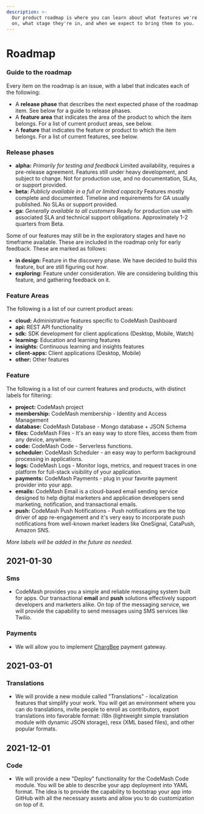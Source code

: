 ```yaml
---
description: >-
  Our product roadmap is where you can learn about what features we're working
  on, what stage they're in, and when we expect to bring them to you.
---
```


# Roadmap

### Guide to the roadmap

Every item on the roadmap is an issue, with a label that indicates each of the following:

* A **release phase** that describes the next expected phase of the roadmap item. See below for a guide to release phases.
* A **feature area** that indicates the area of the product to which the item belongs. For a list of current product areas, see below.
* A **feature** that indicates the feature or product to which the item belongs. For a list of current features, see below.

### Release phases

* **alpha:** _Primarily for testing and feedback_ Limited availability, requires a pre-release agreement. Features still under heavy development, and subject to change. Not for production use, and no documentation, SLAs, or support provided.
* **beta:** _Publicly available in a full or limited capacity_ Features mostly complete and documented. Timeline and requirements for GA usually published. No SLAs or support provided.
* **ga:** _Generally available to all customers_ Ready for production use with associated SLA and technical support obligations. Approximately 1-2 quarters from Beta.

Some of our features may still be in the exploratory stages and have no timeframe available. These are included in the roadmap only for early feedback. These are marked as follows:

* **in design:** Feature in the discovery phase. We have decided to build this feature, but are still figuring out _how_.
* **exploring:** Feature under consideration. We are considering building this feature, and gathering feedback on it.

### Feature Areas

The following is a list of our current product areas:

* **cloud:** Administrative features specific to CodeMash Dashboard
* **api:** REST API functionality
* **sdk:** SDK development for client applications \(Desktop, Mobile, Watch\)
* **learning:** Education and learning features
* **insights:** Continuous learning and insights features
* **client-apps:** Client applications \(Desktop, Mobile\)
* **other:** Other features

### Feature

The following is a list of our current features and products, with distinct labels for filtering:

* **project:** CodeMash project
* **membership:** CodeMash membership - Identity and Access Management
* **database:** CodeMash Database - Mongo database + JSON Schema
* **files:** CodeMash Files - It's an easy way to store files, access them from any device, anywhere.
* **code:** CodeMash Code - Serverless functions.
* **scheduler:** CodeMash Scheduler - an easy way to perform background processing in applications.
* **logs:** CodeMash Logs - Monitor logs, metrics, and request traces in one platform for full-stack visibility of your application.
* **payments:** CodeMash Payments - plug in your favorite payment provider into your app.  
* **emails:** CodeMash Email is a cloud-based email sending service designed to help digital marketers and application developers send marketing, notification, and transactional emails.
* **push:** CodeMash Push Notifications - Push notifications are the top driver of app re-engagement and it's very easy to incorporate push notifications from well-known market leaders like OneSignal, CataPush, Amazon SNS.

_More labels will be added in the future as needed._

## 2021-01-30

### Sms

* CodeMash provides you a simple and reliable messaging system built for apps. Our transactional **email** and **push** solutions effectively support developers and marketers alike. On top of the messaging service, we will provide the capability to send messages using SMS services like Twilio.

### Payments

* We will allow you to implement [ChargBee](https://www.chargebee.com/) payment gateway.



## 2021-03-01

### Translations

* We will provide a new module called "Translations" - localization features that simplify your work. You will get an environment where you can do translations, invite people to enroll as contributors, export translations into favorable format: i18n \(lightweight simple translation module with dynamic JSON storage\), resx \(XML based files\), and other popular formats. 



## 2021-12-01

### Code

* We will provide a new "Deploy" functionality for the CodeMash Code module. You will be able to describe your app deployment into YAML format. The idea is to provide the capability to bootstrap your app into GitHub with all the necessary assets and allow you to do customization on top of it. 

